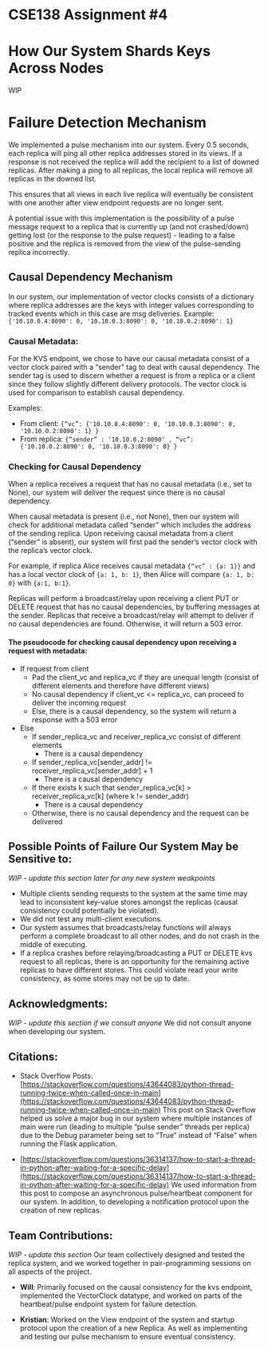 # CSE138 Assignment #4

# How Our System Shards Keys Across Nodes

WIP

# Failure Detection Mechanism

We implemented a pulse mechanism into our system. Every 0.5 seconds, each replica will ping all other replica addresses stored in its views. If a response is not received the replica will add the recipient to a list of downed replicas. After making a ping to all replicas, the local replica will remove all replicas in the downed list.

This ensures that all views in each live replica will eventually be consistent with one another after view endpoint requests are no longer sent.

A potential issue with this implementation is the possibility of a pulse message request to a replica that is currently up (and not crashed/down) getting lost (or the response to the pulse request) - leading to a false positive and the replica is removed from the view of the pulse-sending replica incorrectly.

## Causal Dependency Mechanism

In our system, our implementation of vector clocks consists of a dictionary where replica addresses are the keys with integer values corresponding to tracked events which in this case are msg deliveries.
Example: `{'10.10.0.4:8090': 0, '10.10.0.3:8090': 0, '10.10.0.2:8090': 1}`

### Causal Metadata:

For the KVS endpoint, we chose to have our causal metadata consist of a vector clock paired with a “sender” tag to deal with causal dependency. The sender tag is used to discern whether a request is from a replica or a client since they follow slightly different delivery protocols. The vector clock is used for comparison to establish causal dependency.

Examples:

- From client: `{“vc”: {'10.10.0.4:8090': 0, '10.10.0.3:8090': 0, '10.10.0.2:8090': 1} }`
- From replica: `{“sender” : '10.10.0.2:8090' , “vc”:  {'10.10.0.2:8090': 0, '10.10.0.3:8090': 0} }`

### Checking for Causal Dependency

When a replica receives a request that has no causal metadata (i.e., set to None), our system will deliver the request since there is no causal dependency.

When causal metadata is present (i.e., not None), then our system will check for additional metadata called “sender” which includes the address of the sending replica. Upon receiving causal metadata from a client (“sender” is absent), our system will first pad the sender’s vector clock with the replica’s vector clock.

For example, if replica Alice receives causal metadata `{“vc” : {a: 1}}` and has a local vector clock of `{a: 1, b: 1}`, then Alice will compare `{a: 1, b: 0}` with `{a:1, b:1}`.

Replicas will perform a broadcast/relay upon receiving a client PUT or DELETE request that has no causal dependencies, by buffering messages at the sender. Replicas that receive a broadcast/relay will attempt to deliver if no causal dependencies are found. Otherwise, it will return a 503 error.

#### The pseudocode for checking causal dependency upon receiving a request with metadata:

- If request from client
  - Pad the client_vc and replica_vc if they are unequal length (consist of different elements and therefore have different views)
  - No causal dependency if client_vc <= replica_vc, can proceed to deliver the incoming request
  - Else, there is a causal dependency, so the system will return a response with a 503 error
- Else
  - If sender_replica_vc and receiver_replica_vc consist of different elements
    - There is a causal dependency
  - If sender_replica_vc[sender_addr] != receiver_replica_vc[sender_addr] + 1
    - There is a causal dependency
  - If there exists k such that sender_replica_vc[k] > receiver_replica_vc[k] (where k != sender_addr)
    - There is a causal dependency
  - Otherwise, there is no causal dependency and the request can be delivered

## Possible Points of Failure Our System May be Sensitive to:
*WIP - update this section later for any new system weakpoints*
- Multiple clients sending requests to the system at the same time may lead to inconsistent key-value stores amongst the replicas (causal consistency could potentially be violated).
- We did not test any multi-client executions.
- Our system assumes that broadcasts/relay functions will always perform a complete broadcast to all other nodes, and do not crash in the middle of executing.
- If a replica crashes before relaying/broadcasting a PUT or DELETE kvs request to all replicas, there is an opportunity for the remaining active replicas to have different stores. This could violate read your write consistency, as some stores may not be up to date.

## Acknowledgments:
*WIP - update this section if we consult anyone*
We did not consult anyone when developing our system.

## Citations:

- Stack Overflow Posts: [https://stackoverflow.com/questions/43644083/python-thread-running-twice-when-called-once-in-main](https://stackoverflow.com/questions/43644083/python-thread-running-twice-when-called-once-in-main)
This post on Stack Overflow helped us solve a major bug in our system where multiple instances of main were run (leading to multiple “pulse sender” threads per replica) due to the Debug parameter being set to “True” instead of “False” when running the Flask application.

- [https://stackoverflow.com/questions/36314137/how-to-start-a-thread-in-python-after-waiting-for-a-specific-delay](https://stackoverflow.com/questions/36314137/how-to-start-a-thread-in-python-after-waiting-for-a-specific-delay)
We used information from this post to compose an asynchronous pulse/heartbeat component for our system. In addition, to developing a notification protocol upon the creation of new replicas.

## Team Contributions:
*WIP - update this section*
Our team collectively designed and tested the replica system, and we worked together in pair-programming sessions on all aspects of the project.

- **Will**: Primarily focused on the causal consistency for the kvs endpoint, implemented the VectorClock datatype, and worked on parts of the heartbeat/pulse endpoint system for failure detection.

- **Kristian**: Worked on the View endpoint of the system and startup protocol upon the creation of a new Replica. As well as implementing and testing our pulse mechanism to ensure eventual consistency.

